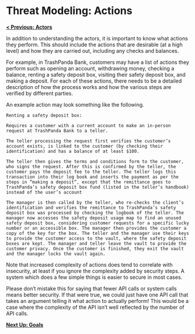 # Threat Modeling: Actions

**[< Previous: Actors](./actors.md)**

In addition to understanding the actors, it is important to know what actions they perform. This should include the actions that are desirable (at a high level) and how they are carried out, including any checks and balances.

For example, in TrashPanda Bank, customers may have a list of actions they perform such as opening an account, withdrawing money, checking a balance, renting a safety deposit box, visiting their safety deposit box, and making a deposit. For each of these actions, there needs to be a detailed description of how the process works and how the various steps are verified by different parties.

An example action may look something like the following.

```text
Renting a safety deposit box:

Requires a customer with a current account to make an in-person request at TrashPanda Bank to a teller.

The teller processing the request first verifies the customer’s account exists, is linked to the customer (by checking their identification) and has a balance of at least $100.

The teller then gives the terms and conditions form to the customer, who signs the request. After this is confirmed by the teller, the customer pays the deposit fee to the teller. The teller logs this transaction into their log book and inserts the payment as per the steps in “making a deposit”, except that the remittance goes to TrashPanda’s safety deposit box fund (listed in the teller’s handbook) instead of the user’s account

The manager is then called by the teller, who re-checks the client’s identification and verifies the remittance to TrashPanda’s safety deposit box was processed by checking the logbook of the teller. The manager now accesses the safety deposit usage map to find an unused safety deposit box, considering customer requests for a specific lucky number or an accessible box. The manager then provides the customer a copy of the key for the box. The teller and the manager use their keys to provide the customer access to the vault, where the safety deposit boxes are kept. The manager and teller leave the vault to provide the customer privacy. Once the customer is finished, they exit the vault and the manager locks the vault again.
```

Note that increased complexity of actions does tend to correlate with insecurity, at least if you ignore the complexity added by security steps. A system which does a few simple things is easier to secure in most cases.

Please don’t mistake this for saying that fewer API calls or system calls means better security. If that were true, we could just have one API call that takes an argument telling it what action to actually perform! This would be a case where the complexity of the API isn’t well reflected by the number of API calls.

**[Next Up: Goals](./goals)**
